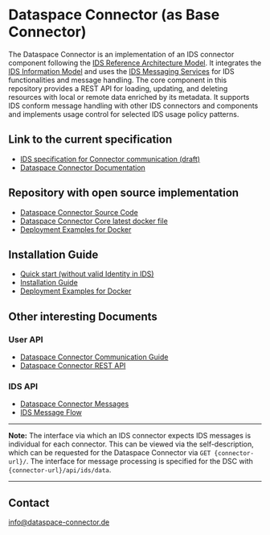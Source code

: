 # Dataspace Connector (as Base Connector)

The Dataspace Connector is an implementation of an IDS connector component following the
[IDS Reference Architecture Model](https://www.internationaldataspaces.org/wp-content/uploads/2019/03/IDS-Reference-Architecture-Model-3.0.pdf).
It integrates the [IDS Information Model](https://github.com/International-Data-Spaces-Association/InformationModel)
and uses the [IDS Messaging Services](https://github.com/International-Data-Spaces-Association/IDS-Messaging-Services)
for IDS functionalities and message handling.
The core component in this repository provides a REST API for loading, updating, and deleting
resources with local or remote data enriched by its metadata. It supports IDS conform message
handling with other IDS connectors and components and implements usage control for selected IDS
usage policy patterns.

## Link to the current specification
* [IDS specification for Connector communication (draft)](https://github.com/International-Data-Spaces-Association/IDS-G-pre/tree/connector-interaction/Communication)
* [Dataspace Connector Documentation](https://international-data-spaces-association.github.io/DataspaceConnector/)


## Repository with open source implementation
* [Dataspace Connector Source Code](https://github.com/International-Data-Spaces-Association/DataspaceConnector)
* [Dataspace Connector Core latest docker file](https://github.com/International-Data-Spaces-Association/DataspaceConnector/pkgs/container/dataspace-connector)
* [Deployment Examples for Docker](https://github.com/International-Data-Spaces-Association/IDS-Deployment-Examples/tree/main/dataspace-connector)

## Installation Guide
* [Quick start (without valid Identity in IDS)](https://international-data-spaces-association.github.io/DataspaceConnector/GettingStarted)
* [Installation Guide](https://international-data-spaces-association.github.io/DataspaceConnector/Deployment)
* [Deployment Examples for Docker](https://github.com/International-Data-Spaces-Association/IDS-Deployment-Examples/tree/main/dataspace-connector)

## Other interesting Documents
### User API
* [Dataspace Connector Communication Guide](https://international-data-spaces-association.github.io/DataspaceConnector/CommunicationGuide)
* [Dataspace Connector REST API](https://international-data-spaces-association.github.io/DataspaceConnector/Documentation/RestApi)

### IDS API
* [Dataspace Connector Messages](https://international-data-spaces-association.github.io/DataspaceConnector/Documentation/Messages)
* [IDS Message Flow](https://github.com/International-Data-Spaces-Association/IDS-G-pre/tree/connector-interaction/Communication/sequence-diagrams/data-connector-to-data-connector#message-flows-for-connector-to-connector-communication)

---

**Note:** The interface via which an IDS connector expects IDS messages is individual for each connector. This can be viewed via the self-description, which can be requested for the Dataspace Connector via ```GET {connector-url}/```. The interface for message processing is specified for the DSC with ```{connector-url}/api/ids/data```.

---

## Contact
info@dataspace-connector.de
